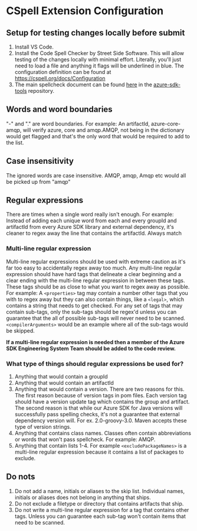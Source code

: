# CSpell Extension Configuration

## Setup for testing changes locally before submit

1. Install VS Code.
2. Install the Code Spell Checker by Street Side Software.
This will allow testing of the changes locally with minimal effort. Literally, you'll just need to load a file and anything it flags will be underlined in blue. The configuration definition can be found at <https://cspell.org/docs/Configuration>
3. The main spellcheck document can be found [here](https://github.com/Azure/azure-sdk-tools/blob/main/doc/common/spellcheck.md) in the [azure-sdk-tools](https://github.com/Azure/azure-sdk-tools) repository.

## Words and word boundaries

"-" and "." are word boundaries. For example: An artifactId, azure-core-amqp, will verify azure, core and amqp.AMQP, not being in the dictionary would get flagged and that's the only word that would be required to add to the list.

## Case insensitivity

The ignored words are case insensitive. AMQP, amqp, Amqp etc would all be picked up from "amqp"

## Regular expressions

There are times when a single word really isn't enough. For example: Instead of adding each unique word from each and every groupId and artifactId from every Azure SDK library and external dependency, it's cleaner to regex away the line that contains the artifactId. Always match

### Multi-line regular expression

Multi-line regular expressions should be used with extreme caution as it's far too easy to accidentally regex away too much. Any multi-line regular expression should have hard tags that delineate a clear beginning and a clear ending with the multi-line regular expression in between these tags. These tags should be as close to what you want to regex away as possible. For example: A `<properties>` tag may contain a number other tags that you with to regex away but they can also contain things, like a `<legal>`, which contains a string that needs to get checked. For any set of tags that may contain sub-tags, only the sub-tags should be regex'd unless you can guarantee that the all of possible sub-tags will never need to be scanned. `<compilerArguments>` would be an example where all of the sub-tags would be skipped.

**If a multi-line regular expression is needed then a member of the Azure SDK Engineering System Team should be added to the code review.**

### What type of things should regular expressions be used for?

1. Anything that would contain a groupId
2. Anything that would contain an artifactId
3. Anything that would contain a version. There are two reasons for this. The first reason because of version tags in pom files. Each version tag should have a version update tag which contains the group and artifact. The second reason is that while our Azure SDK for Java versions will successfully pass spelling checks, it's not a guarantee that external dependency version will. For ex. 2.0-groovy-3.0. Maven accepts these type of version strings.
4. Anything that contains class names. Classes often contain abbreviations or words that won't pass spellcheck. For example: AMQP.
5. Anything that contain lists 1-4. For example `<excludePackageNames>` is a multi-line regular expression because it contains a list of packages to exclude.

## Do nots

1. Do not add a name, initials or aliases to the skip list. Individual names, initials or aliases does not belong in anything that ships.
2. Do not exclude a filetype or directory that contains artifacts that ship.
3. Do not write a multi-line regular expression for a tag that contains other tags. Unless you can guarantee each sub-tag won't contain items that need to be scanned.

